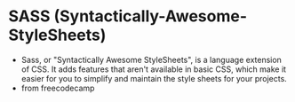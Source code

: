 # SASS (Syntactically-Awesome-StyleSheets)
- Sass, or "Syntactically Awesome StyleSheets", is a language extension of CSS. It adds features that aren't available in basic CSS, which make it easier for you to simplify and maintain the style sheets for your projects.
- from freecodecamp
